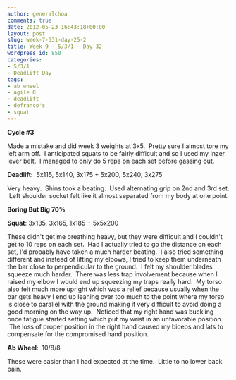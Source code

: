 ```yaml
---
author: generalchoa
comments: true
date: 2012-05-23 16:43:18+00:00
layout: post
slug: week-7-531-day-25-2
title: Week 9 - 5/3/1 - Day 32
wordpress_id: 850
categories:
- 5/3/1
- Deadlift Day
tags:
- ab wheel
- agile 8
- deadlift
- defranco's
- squat
---
```


**Cycle #3**

Made a mistake and did week 3 weights at 3x5.  Pretty sure I almost tore my left arm off.  I anticipated squats to be fairly difficult and so I used my Inzer lever belt.  I managed to only do 5 reps on each set before gassing out.

**Deadlift:**  5x115, 5x140, 3x175 + 5x200, 5x240, 3x275

Very heavy.  Shins took a beating.  Used alternating grip on 2nd and 3rd set.  Left shoulder socket felt like it almost separated from my body at one point.

**Boring But Big 70%**

**Squat**: 3x135, 3x165, 1x185 + 5x5x200

These didn't get me breathing heavy, but they were difficult and I couldn't get to 10 reps on each set.  Had I actually tried to go the distance on each set, I'd probably have taken a much harder beating.  I also tried something different and instead of lifting my elbows, I tried to keep them underneath the bar close to perpendicular to the ground.  I felt my shoulder blades squeeze much harder.  There was less trap involvement because when I raised my elbow I would end up squeezing my traps really hard.  My torso also felt much more upright which was a relief because usually when the bar gets heavy I end up leaning over too much to the point where my torso is close to parallel with the ground making it very difficult to avoid doing a good morning on the way up.  Noticed that my right hand was buckling once fatigue started setting which put my wrist in an unfavorable position.  The loss of proper position in the right hand caused my biceps and lats to compensate for the compromised hand position.

**Ab Wheel**:  10/8/8

These were easier than I had expected at the time.  Little to no lower back pain.
